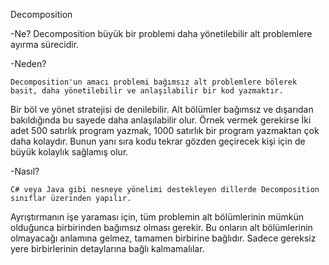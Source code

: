 Decomposition

-Ne?
    Decomposition büyük bir problemi daha yönetilebilir alt problemlere ayırma sürecidir.

-Neden?

    Decomposition'un amacı problemi bağımsız alt problemlere bölerek basit, daha yönetilebilir ve anlaşılabilir bir kod yazmaktır.
Bir böl ve yönet stratejisi de denilebilir. Alt bölümler bağımsız ve dışarıdan bakıldığında bu sayede daha anlaşılabilir olur.
Örnek vermek gerekirse İki adet 500 satırlık program yazmak, 1000 satırlık bir program yazmaktan çok daha kolaydır.
Bunun yanı sıra kodu tekrar gözden geçirecek kişi için de büyük kolaylık sağlamış olur.


-Nasıl?

    C# veya Java gibi nesneye yönelimi destekleyen dillerde Decomposition sınıflar üzerinden yapılır.
Ayrıştırmanın işe yaraması için, tüm problemin alt bölümlerinin mümkün olduğunca birbirinden bağımsız olması gerekir.
Bu onların alt bölümlerinin olmayacağı anlamına gelmez, tamamen birbirine bağlıdır.
Sadece gereksiz yere birbirlerinin detaylarına bağlı kalmamalılar.

